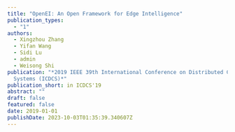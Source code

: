```yaml
---
title: "OpenEI: An Open Framework for Edge Intelligence"
publication_types:
  - "1"
authors:
  - Xingzhou Zhang
  - Yifan Wang
  - Sidi Lu
  - admin
  - Weisong Shi
publication: "*2019 IEEE 39th International Conference on Distributed Computing
  Systems (ICDCS)*"
publication_short: in ICDCS'19
abstract: ""
draft: false
featured: false
date: 2019-01-01
publishDate: 2023-10-03T01:35:39.340607Z
---
```

